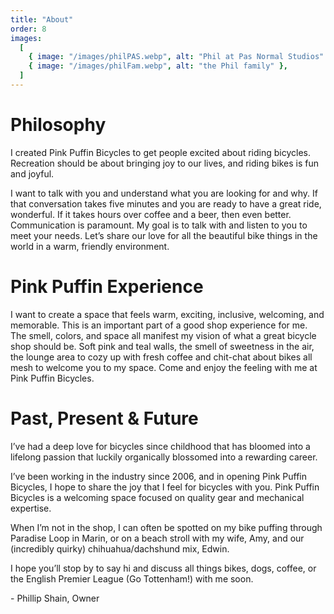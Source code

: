 ```yaml
---
title: "About"
order: 8
images:
  [
    { image: "/images/philPAS.webp", alt: "Phil at Pas Normal Studios" },
    { image: "/images/philFam.webp", alt: "the Phil family" },
  ]
---
```


# Philosophy

I created Pink Puffin Bicycles to get people excited about riding bicycles. Recreation should be about bringing joy to our lives, and riding bikes is fun and joyful.

I want to talk with you and understand what you are looking for and why. If that conversation takes five minutes and you are ready to have a great ride, wonderful. If it takes hours over coffee and a beer, then even better. Communication is paramount. My goal is to talk with and listen to you to meet your needs. Let’s share our love for all the beautiful bike things in the world in a warm, friendly environment.

# Pink Puffin Experience

I want to create a space that feels warm, exciting, inclusive, welcoming, and memorable. This is an important part of a good shop experience for me. The smell, colors, and space all manifest my vision of what a great bicycle shop should be. Soft pink and teal walls, the smell of sweetness in the air, the lounge area to cozy up with fresh coffee and chit-chat about bikes all mesh to welcome you to my space. Come and enjoy the feeling with me at Pink Puffin Bicycles.

# Past, Present & Future

I’ve had a deep love for bicycles since childhood that has bloomed into a lifelong passion that luckily organically blossomed into a rewarding career.

I’ve been working in the industry since 2006, and in opening Pink Puffin Bicycles, I hope to share the joy that I feel for bicycles with you. Pink Puffin Bicycles is a welcoming space focused on quality gear and mechanical expertise.

When I’m not in the shop, I can often be spotted on my bike puffing through Paradise Loop in Marin, or on a beach stroll with my wife, Amy, and our (incredibly quirky) chihuahua/dachshund mix, Edwin.

I hope you’ll stop by to say hi and discuss all things bikes, dogs, coffee, or the English Premier League (Go Tottenham!) with me soon.

\- Phillip Shain, Owner
